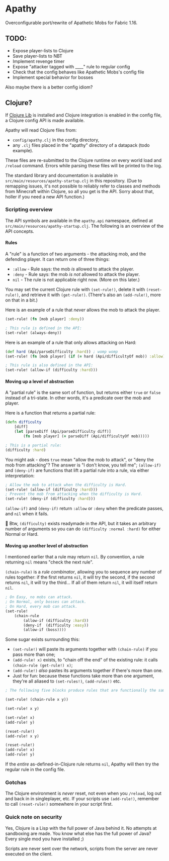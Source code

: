 # Apathy

Overconfigurable port/rewrite of Apathetic Mobs for Fabric 1.16.

## TODO:

* Expose player-lists to Clojure
* Save player-lists to NBT
* Implement revenge timer
* Expose "attacker tagged with ____" rule to regular config
* Check that the config behaves like Apathetic Mobs's config file
* Implement special behavior for bosses

Also maybe there is a better config idiom?

## Clojure?

If [Clojure Lib](https://www.curseforge.com/minecraft/mc-mods/clojure-lib) is installed and Clojure integration is enabled in the config file, a Clojure config API is made available.

Apathy will read Clojure files from:

* `config/apathy.clj` in the config directory,
* any `.clj` files placed in the "apathy" directory of a datapack (todo example).

These files are re-submitted to the Clojure runtime on every world load and `/reload` command. Errors while parsing these files will be printed to the log.

The standard library and documentation is available in `src/main/resources/apathy-startup.clj` in this repository. (Due to remapping issues, it's not possible to reliably refer to classes and methods from Minecraft within Clojure, so all you get is the API. Sorry about that, holler if you need a new API function.)

### Scripting overview

The API symbols are available in the `apathy.api` namespace, defined at `src/main/resources/apathy-startup.clj`. The following is an overview of the API concepts.

#### Rules

A "rule" is a function of two arguments - the attacking mob, and the defending player. It can return one of three things:

* `:allow` - Rule says: the mob *is* allowed to attack the player.
* `:deny` - Rule says: the mob *is not* allowed to attack the player.
* `nil` - The rule is not applicable right now. (More on this later.)

You may set the current Clojure rule with `(set-rule!)`, delete it with `(reset-rule!)`, and retrieve it with `(get-rule!)`. (There's also an `(add-rule!)`, more on that in a bit.)

Here is an example of a rule that *never* allows the mob to attack the player.

```clojure
(set-rule! (fn [mob player] :deny))

; This rule is defined in the API:
(set-rule! (always-deny))
```

Here is an example of a rule that only allows attacking on Hard:

```clojure
(def hard (Api/parseDifficulty :hard)) ; womp womp
(set-rule! (fn [mob player] (if (= hard (Api/difficultyOf mob)) :allow)))

; This rule is also defined in the API:
(set-rule! (allow-if (difficulty :hard)))
```

#### Moving up a level of abstraction

A "partial rule" is the same sort of function, but returns either `true` or `false` instead of a tri-state. In other words, it's a predicate over the mob and player.

Here is a function that returns a partial rule:
```clojure
(defn difficulty
	[diff]
	(let [parseDiff (Api/parseDifficulty diff)]
		(fn [mob player] (= parseDiff (Api/difficultyOf mob)))))

; This is a partial rule:
(difficulty :hard)
```

You might ask - does `true` mean "allow the mob to attack", or "deny the mob from attacking"? The answer is "I don't know, you tell me"; `(allow-if)` and `(deny-if)` are functions that lift a partial rule into a rule, via either interpretation:
```clojure
; Allow the mob to attack when the difficulty is Hard.
(set-rule! (allow-if (difficulty :hard)))
; Prevent the mob from attacking when the difficulty is Hard.
(set-rule! (deny-if (difficulty :hard)))
```

`(allow-if)` and `(deny-if)` return `:allow` or `:deny` when the predicate passes, and `nil` when it fails.

🌟 Btw, `(difficulty)` exists readymade in the API, but it takes an arbitrary number of arguments so you can do `(difficulty :normal :hard)` for either Normal or Hard.

#### Moving up another level of abstraction

I mentioned earlier that a rule may return `nil`. By convention, a rule returning `nil` means "check the next rule".

`(chain-rule)` is a *rule combinator*, allowing you to sequence any number of rules together: if the first returns `nil`, it will try the second, if the second returns `nil`, it will try the third... If all of them return `nil`, it will itself return `nil`.

```clojure
; On Easy, no mobs can attack.
; On Normal, only bosses can attack.
; On Hard, every mob can attack.
(set-rule!
	(chain-rule 
		(allow-if (difficulty :hard)) 
		(deny-if  (difficulty :easy)) 
		(allow-if (boss))))
```

Some sugar exists surrounding this:

* `(set-rule!)` will paste its arguments together with `(chain-rule)` if you pass more than one;
* `(add-rule! x)` exists, to "chain off the end" of the existing rule: it calls `(chain-rule (get-rule!) x)`;
* `(add-rule!)` *also* pastes its arguments together if there's more than one.
* Just for fun: because these functions take more than one argument, they're all aliased to `(set-rules!)`, `(add-rules!)` etc.

```clojure
; The following five blocks produce rules that are functionally the same:

(set-rule! (chain-rule x y))

(set-rule! x y)

(set-rule! x)
(add-rule! y)

(reset-rule!)
(add-rule! x y)

(reset-rule!)
(add-rule! x)
(add-rule! y)
```

If the *entire* as-defined-in-Clojure rule returns `nil`, Apathy will then try the regular rule in the config file.

### Gotchas

The Clojure environment is *never* reset, not even when you `/reload`, log out and back in in singleplayer, etc. If your scripts use `(add-rule!)`, remember to call `(reset-rule!)` somewhere in your script first.

### Quick note on security

Yes, Clojure is a Lisp with the full power of Java behind it. No attempts at sandboxing are made. You know what else has the full power of Java? Every single mod you have installed ;)

Scripts are never sent over the network, scripts from the server are never executed on the client.